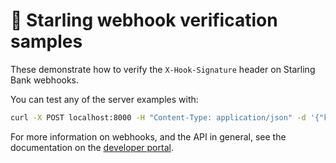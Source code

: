 # 🛃 Starling webhook verification samples

These demonstrate how to verify the `X-Hook-Signature` header on Starling Bank webhooks.

You can test any of the server examples with:

```bash
curl -X POST localhost:8000 -H "Content-Type: application/json" -d '{"key":"value"}' -H "X-Hook-Signature: HJszr9xjvi9+i/wG3PLbxev1aWnCCgNqDYtRgIR+dxs+c+CJvw+8s6vm/dVmQGxpLVM9Cwkr7wDjUfoFYtCNHQ=="
```

For more information on webhooks, and the API in general, see the documentation on the [developer portal](https://developer.starlingbank.com/docs).